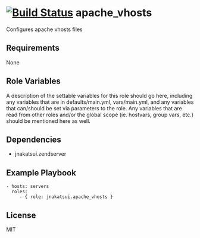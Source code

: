 [![Build Status](https://travis-ci.org/jnakatsui/ansible-role-apache_vhost.svg?branch=master)](https://travis-ci.org/jnakatsui/ansible-role-apache_vhost)
apache\_vhosts
=========
Configures apache vhosts files

Requirements
------------
None

Role Variables
--------------

A description of the settable variables for this role should go here, including any variables that  are in defaults/main.yml, vars/main.yml, and any variables that can/should be set via parameters to the role. Any variables that are read from other roles and/or the global scope (ie. hostvars, group vars, etc.) should be mentioned here as well.

Dependencies
------------
- jnakatsui.zendserver

Example Playbook
----------------

    - hosts: servers
      roles:
         - { role: jnakatsui.apache_vhosts }

License
-------
MIT

